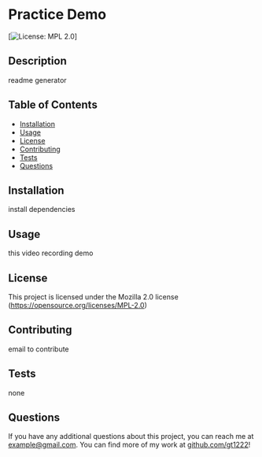 # Practice Demo

[![License: MPL 2.0](https://img.shields.io/badge/License-MPL_2.0-brightgreen.svg)]

## Description
readme generator

## Table of Contents
- [Installation](#installation)
- [Usage](#usage)
- [License](#license)
- [Contributing](#contributing)
- [Tests](#tests)
- [Questions](#questions)

## Installation
install dependencies

## Usage
this video recording demo

## License
This project is licensed under the Mozilla 2.0 license
(https://opensource.org/licenses/MPL-2.0)

## Contributing
email to contribute

## Tests
none

## Questions
If you have any additional questions about this project, you can reach me at example@gmail.com. You can find more of my work at [github.com/gt1222](https://github.com/gt1222)!
